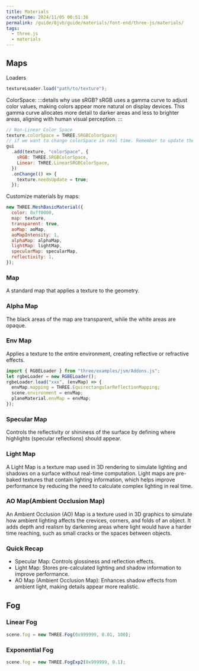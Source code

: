 ```yaml
---
title: Materials
createTime: 2024/11/05 00:51:36
permalink: /guide/8jvb/guide/materials/font-end/three-js/materials/
tags:
  - three.js
  - materials
---
```


## Maps

Loaders

```js
textureLoader.load("path/to/texture");
```

ColorSpace:
:::details why use sRGB?
sRGB uses a gamma curve to adjust color values, making colors appear more natural on display devices. This gamma curve allocates more detail to darker areas and less to brighter areas, aligning with human visual perception.
:::

```js
// Non-Linear Color Space
texture.colorSpace = THREE.SRGBColorSpace;
// if we want to change colorSpace in real time. Remember to update the texture in GUI when changes.
gui
  .add(texture, "colorSpace", {
    sRGB: THREE.SRGBColorSpace,
    Linear: THREE.LinearSRGBColorSpace,
  })
  .onChange(() => {
    texture.needsUpdate = true;
  });
```

Customize materials by maps:

```js
new THREE.MeshBasicMaterial({
  color: 0xff0000,
  map: texture,
  transparent: true,
  aoMap: aoMap,
  aoMapIntensity: 1,
  alphaMap: alphaMap,
  lightMap: lightMap,
  specularMap: specularMap,
  reflectivity: 1,
});
```

### Map

A standard map that applies a texture to the geometry.

### Alpha Map

The black areas of the map are transparent, while the white areas are opaque.

### Env Map

Applies a texture to the entire environment, creating reflective or refractive effects.

```js
import { RGBELoader } from "three/examples/jsm/Addons.js";
let rgbeLoader = new RGBELoader();
rgbeLoader.load("xxx", (envMap) => {
  envMap.mapping = THREE.EquirectangularReflectionMapping;
  scene.environment = envMap;
  planeMaterial.envMap = envMap;
});
```

### Specular Map

Controls the reflectivity or shininess of the surface by defining where highlights (specular reflections) should appear.

### Light Map

A Light Map is a texture map used in 3D rendering to simulate lighting and shadows on a surface without real-time computation. Light maps are pre-baked textures that contain lighting information, which helps improve performance by reducing the need to calculate complex lighting in real time.

### AO Map(Ambient Occlusion Map)

An Ambient Occlusion (AO) Map is a texture used in 3D graphics to simulate how ambient lighting affects the crevices, corners, and folds of an object. It adds depth and realism by darkening areas where light would have a harder time reaching, such as small cracks or the spaces between objects.

### Quick Recap

- Specular Map: Controls glossiness and reflection effects.
- Light Map: Stores pre-calculated lighting and shadow information to improve performance.
- AO Map (Ambient Occlusion Map): Enhances shadow effects from ambient light, making details appear more realistic.

## Fog

### Linear Fog

```js
scene.fog = new THREE.Fog(0x999999, 0.01, 100);
```

### Exponential Fog

```js
scene.fog = new THREE.FogExp2(0x999999, 0.1);
```
